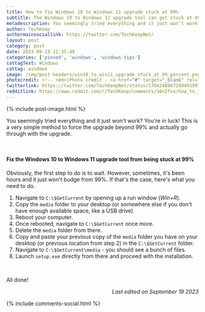 ```yaml
---
title: How to fix Windows 10 to Windows 11 upgrade stuck at 99%
subtitle: The Windows 10 to Windows 11 upgrade tool can get stuck at 99% and will remain there forever. Sometimes, even rebooting and restarting the process altogether won't work.
metadescription: You seemingly tried everything and it just won't work? You're in luck! This is a very simple method to force the upgrade beyond 99% and actually go through with the upgrade.
author: TechKeep
authormainsociallink: https://twitter.com/TechKeepNet/
layout: post
category: post
date: 2023-09-19 12:35:49
categories: ['pinned', 'windows', 'windows-tips']
cattagText: Windows
cattag: windows
image: /img/post-headers/win10_to_win11_upgrade_stuck_at_99_percent.png
photocredit: <!-- <em>(Photo credit - <a href="#" target="_blank" rel="noreferrer noopener">TechKeep</a>)</em> -->
twitterlink: https://twitter.com/TechKeepNet/status/1704240867299491997
redditlink: https://www.reddit.com/r/TechKeep/comments/16n2fvo/how_to_fix_windows_10_to_windows_11_upgrade_stuck/
---
```


{% include post-image.html %}

<p>You seemingly tried everything and it just won't work? You're in luck! This is a very simple method to force the upgrade beyond 99% and actually go through with the upgrade.</p>

&nbsp;

<h4>Fix the Windows 10 to Windows 11 upgrade tool from being stuck at 99%</h4>

<p>Obviously, the first step to do is to wait. However, sometimes, it's been hours and it just won't budge from 99%. If that's the case, here's what you need to do.</p>
 

<ol class="ol-li-separation">
	<li>Navigate to <code>C:\$GetCurrent</code> by opening up a run window (<em>Win+R</em>).</li>
	<li>Copy the <code>media</code> folder to your desktop (or somewhere else if you don't have enough available space, like a USB drive).</li>
	<li>Reboot your computer.</li>
	<li>Once rebooted, navigate to <code>C:\$GetCurrent</code> once more.</li>
	<li>Delete the <code>media</code> folder from there.</li>
	<li>Copy and paste your previous copy of the <code>media</code> folder you have on your desktop (or previous location from step 2) in the <code>C:\$GetCurrent</code> folder.</li>
	<li>Navigate to <code>C:\$GetCurrent\media</code> - you should see a bunch of files.</li>
	<li>Launch <code>setup.exe</code> directly from there and proceed with the installation.</li>
</ol>

&nbsp;

<p>All done!</p>

<p style="font-style:italic;text-align:right;" class="last-edited-date">Last edited on September 19 2023</p>

{% include comments-social.html %}